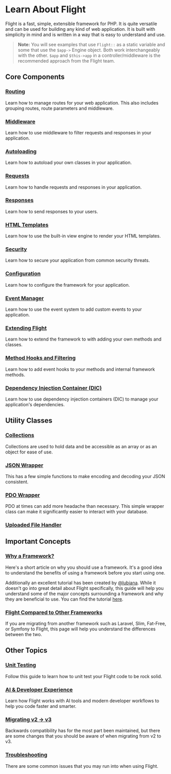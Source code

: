 # Learn About Flight

Flight is a fast, simple, extensible framework for PHP. It is quite versatile and can be used for building any kind of web application. 
It is built with simplicity in mind and is written in a way that is easy to understand and use.

> **Note:** You will see examples that use `Flight::` as a static variable and some that use the `$app->` Engine object. Both work interchangeably with the other. `$app` and `$this->app` in a controller/middleware is the recommended approach from the Flight team.

## Core Components

### [Routing](/learn/routing)

Learn how to manage routes for your web application. This also includes grouping routes, route parameters and middleware.

### [Middleware](/learn/middleware)

Learn how to use middleware to filter requests and responses in your application.

### [Autoloading](/learn/autoloading)

Learn how to autoload your own classes in your application.

### [Requests](/learn/requests)

Learn how to handle requests and responses in your application.

### [Responses](/learn/responses)

Learn how to send responses to your users.

### [HTML Templates](/learn/templates)

Learn how to use the built-in view engine to render your HTML templates.

### [Security](/learn/security)

Learn how to secure your application from common security threats.

### [Configuration](/learn/configuration)

Learn how to configure the framework for your application.

### [Event Manager](/learn/events)

Learn how to use the event system to add custom events to your application.

### [Extending Flight](/learn/extending)

Learn how to extend the framework to with adding your own methods and classes.

### [Method Hooks and Filtering](/learn/filtering)

Learn how to add event hooks to your methods and internal framework methods.

### [Dependency Injection Container (DIC)](/learn/dependency-injection-container)

Learn how to use dependency injection containers (DIC) to manage your application's dependencies.

## Utility Classes

### [Collections](/learn/collections)

Collections are used to hold data and be accessible as an array or as an object for ease of use.

### [JSON Wrapper](/learn/json)

This has a few simple functions to make encoding and decoding your JSON consistent.

### [PDO Wrapper](/learn/pdo-wrapper)

PDO at times can add more headache than necessary. This simple wrapper class can make it significantly easier to interact with your database.

### [Uploaded File Handler](/learn/uploaded-file)

## Important Concepts

### [Why a Framework?](/learn/why-frameworks)

Here's a short article on why you should use a framework. It's a good idea to understand the benefits of using a framework before you start using one.

Additionally an excellent tutorial has been created by [@lubiana](https://git.php.fail/lubiana). While it doesn't go into great detail about Flight specifically, 
this guide will help you understand some of the major concepts surrounding a framework and why they are beneficial to use. 
You can find the tutorial [here](https://git.php.fail/lubiana/no-framework-tutorial/src/branch/master/README.md).

### [Flight Compared to Other Frameworks](/learn/flight-vs-another-framework)
If you are migrating from another framework such as Laravel, Slim, Fat-Free, or Symfony to Flight, this page will help you understand the differences between the two.

## Other Topics

### [Unit Testing](/guides/unit-testing)

Follow this guide to learn how to unit test your Flight code to be rock solid.

### [AI & Developer Experience](/learn/ai)

Learn how Flight works with AI tools and modern developer workflows to help you code faster and smarter.

### [Migrating v2 -> v3](/learn/migrating-to-v3)
Backwards compatibility has for the most part been maintained, but there are some changes that you should be aware of when migrating from v2 to v3.

### [Troubleshooting](/learn/troubleshooting)
There are some common issues that you may run into when using Flight.